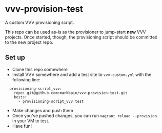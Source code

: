 # vvv-provision-test

A custom VVV provisioning script. 

This repo can be used as-is as the provisioner to jump-start **new** VVV projects. Once started, though, the provisioning script should be committed to the new project repo. 

## Set up

* Clone this repo somewhere
* Install VVV somewhere and add a test site to `vvv-custom.yml` with the following line:

```
  provisioning-script_vvv:
    repo: git@github.com:markbain/vvv-provision-test.git
    hosts: 
      - provisioning-script_vvv.test
```

* Make changes and push them
* Once you've pushed changes, you can run `vagrant reload --provision` in your VM to test. 
* Have fun!
